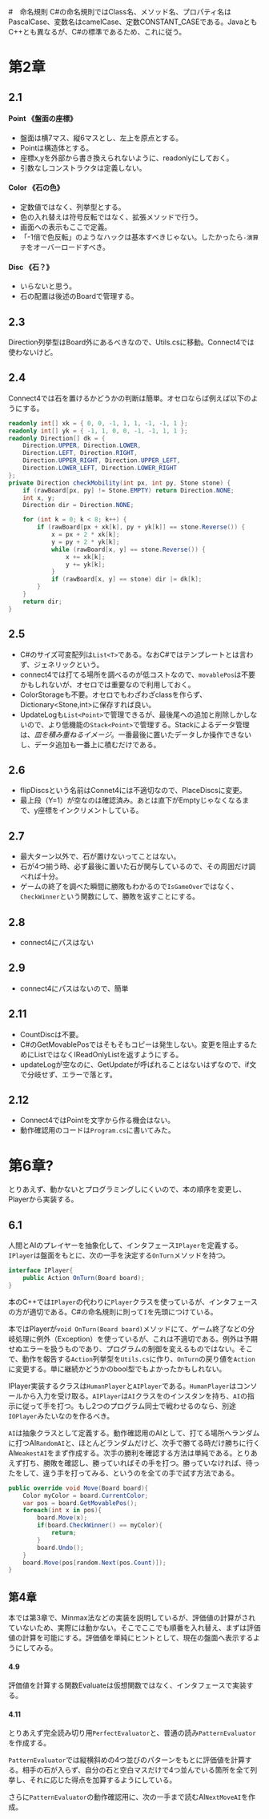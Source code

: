 #　命名規則
C#の命名規則ではClass名、メソッド名、プロパティ名はPascalCase、変数名はcamelCase、定数CONSTANT_CASEである。JavaともC++とも異なるが、C#の標準であるため、これに従う。

# 第2章
## 2.1

#### Point 《盤面の座標》
* 盤面は横7マス、縦6マスとし、左上を原点とする。
* Pointは構造体とする。
* 座標x,yを外部から書き換えられないように、readonlyにしておく。
* 引数なしコンストラクタは定義しない。

#### Color 《石の色》
* 定数値ではなく、列挙型とする。
* 色の入れ替えは符号反転ではなく、拡張メソッドで行う。
* 画面への表示もここで定義。
* 「-1倍で色反転」のようなハックは基本すべきじゃない。したかったら`-演算子`をオーバーロードすべき。
  
#### Disc 《石？》
* いらないと思う。
* 石の配置は後述のBoardで管理する。

## 2.3 

Direction列挙型はBoard外にあるべきなので、Utils.csに移動。Connect4では使わないけど。

## 2.4
Connect4では石を置けるかどうかの判断は簡単。オセロならば例えば以下のようにする。
```csharp
readonly int[] xk = { 0, 0, -1, 1, 1, -1, -1, 1 };
readonly int[] yk = { -1, 1, 0, 0, -1, -1, 1, 1 };
readonly Direction[] dk = {
    Direction.UPPER, Direction.LOWER,
    Direction.LEFT, Direction.RIGHT,
    Direction.UPPER_RIGHT, Direction.UPPER_LEFT,
    Direction.LOWER_LEFT, Direction.LOWER_RIGHT
};
private Direction checkMobility(int px, int py, Stone stone) {
    if (rawBoard[px, py] != Stone.EMPTY) return Direction.NONE;
    int x, y;
    Direction dir = Direction.NONE;

    for (int k = 0; k < 8; k++) {
        if (rawBoard[px + xk[k], py + yk[k]] == stone.Reverse()) {
            x = px + 2 * xk[k];
            y = py + 2 * yk[k];
            while (rawBoard[x, y] == stone.Reverse()) {
                x += xk[k];
                y += yk[k];
            }
            if (rawBoard[x, y] == stone) dir |= dk[k];
        }
    }
    return dir;
}
```

## 2.5
* C#のサイズ可変配列は`List<T>`である。なおC#ではテンプレートとは言わず、ジェネリックという。
* connect4では打てる場所を調べるのが低コストなので、`movablePos`は不要かもしれないが、オセロでは重要なので利用しておく。
* ColorStorageも不要。オセロでもわざわざclassを作らず、Dictionary<Stone,int>に保存すれば良い。
* UpdateLogも`List<Point>`で管理できるが、最後尾への追加と削除しかしないので、より低機能の`Stack<Point>`で管理する。Stackによるデータ管理は、*皿を積み重ねるイメージ*。一番最後に置いたデータしか操作できないし、データ追加も一番上に積むだけである。

## 2.6
* flipDiscsという名前はConnet4には不適切なので、PlaceDiscsに変更。
* 最上段（Y=1）が空なのは確認済み。あとは直下がEmptyじゃなくなるまで、y座標をインクリメントしている。

## 2.7
* 最大ターン以外で、石が置けないってことはない。
* 石が4つ揃う時、必ず最後に置いた石が関与しているので、その周囲だけ調べれば十分。
* ゲームの終了を調べた瞬間に勝敗もわかるので`IsGameOver`ではなく、`CheckWinner`という関数にして、勝敗を返すことにする。
  
## 2.8 
* connect4にパスはない

## 2.9 
* connect4にパスはないので、簡単

## 2.11
* CountDiscは不要。
* C#のGetMovablePosではそもそもコピーは発生しない。変更を阻止するためにListではなくIReadOnlyListを返すようにする。
* updateLogが空なのに、GetUpdateが呼ばれることはないはずなので、if文で分岐せず、エラーで落とす。

## 2.12
* Connect4ではPointを文字から作る機会はない。
* 動作確認用のコードは`Program.cs`に書いてみた。


# 第6章?
とりあえず、動かないとプログラミングしにくいので、本の順序を変更し、Playerから実装する。

## 6.1
人間とAIのプレイヤーを抽象化して、インタフェース`IPlayer`を定義する。`IPlayer`は盤面をもとに、次の一手を決定する`OnTurn`メソッドを持つ。
```csharp
interface IPlayer{
    public Action OnTurn(Board board);
}
```
本のC++では`IPlayer`の代わりに`Player`クラスを使っているが、インタフェースの方が適切である。C#の命名規則に則って`I`を先頭につけている。

本ではPlayerが`void OnTurn(Board board)`メソッドにて、ゲーム終了などの分岐処理に例外（Exception）を使っているが、これは不適切である。例外は予期せぬエラーを扱うものであり、プログラムの制御を変えるものではない。そこで、動作を報告する`Action`列挙型を`Utils.cs`に作り、`OnTurn`の戻り値を`Action`に変更する。単に継続かどうかのbool型でもよかったかもしれない。

IPlayer実装するクラスは`HumanPlayer`と`AIPlayer`である。`HumanPlayer`はコンソールから入力を受け取る。`AIPlayer`は`AI`クラスをのインスタンを持ち、`AI`の指示に従って手を打つ。もし2つのプログラム同士で戦わせるのなら、別途`IOPlayer`みたいなのを作るべき。

`AI`は抽象クラスとして定義する。動作確認用のAIとして、打てる場所へランダムに打つAI`RandomAI`と、ほとんどランダムだけど、次手で勝てる時だけ勝ちに行くAI`WeakestAI`をまず作成する。次手の勝利を確認する方法は単純である。とりあえず打ち、勝敗を確認し、勝っていればその手を打つ。勝っていなければ、待ったをして、違う手を打ってみる、というのを全ての手で試す方法である。

```csharp
public override void Move(Board board){
    Color myColor = board.CurrentColor;
    var pos = board.GetMovablePos();
    foreach(int x in pos){
        board.Move(x);
        if(board.CheckWinner() == myColor){
            return;
        }
        board.Undo();
    }
    board.Move(pos[random.Next(pos.Count)]);
}
```

## 第4章
本では第3章で、Minmax法などの実装を説明しているが、評価値の計算がされていないため、実際には動かない。そこでここでも順番を入れ替え、まずは評価値の計算を可能にする。評価値を単純にヒントとして、現在の盤面へ表示するようにしてみる。

#### 4.9
評価値を計算する関数Evaluateは仮想関数ではなく、インタフェースで実装する。

#### 4.11
とりあえず完全読み切り用`PerfectEvaluator`と、普通の読み`PatternEvaluator`を作成する。

`PatternEvaluator`では縦横斜めの4つ並びのパターンをもとに評価値を計算する。相手の石が入らず、自分の石と空白マスだけで4つ並んでいる箇所を全て列挙し、それに応じた得点を加算するようにしている。

さらに`PatternEvaluator`の動作確認用に、次の一手まで読むAI`NextMoveAI`を作成。